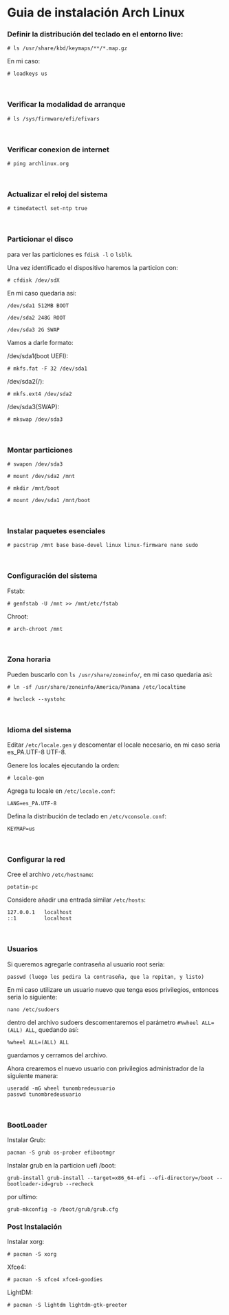 # Guia de instalación Arch Linux

### **Definir la distribución del teclado en el entorno live:**

    # ls /usr/share/kbd/keymaps/**/*.map.gz

En mi caso: 

    # loadkeys us
<p>&nbsp;</p>


### **Verificar la modalidad de arranque**

    # ls /sys/firmware/efi/efivars
<p>&nbsp;</p>


### **Verificar conexion de internet**

    # ping archlinux.org
<p>&nbsp;</p>


### **Actualizar el reloj del sistema**

    # timedatectl set-ntp true
<p>&nbsp;</p>


### **Particionar el disco**

para ver las particiones es `fdisk -l` o `lsblk`.

Una vez identificado el dispositivo haremos la particion con:

    # cfdisk /dev/sdX

En mi caso quedaria asi:

    /dev/sda1 512MB BOOT

    /dev/sda2 248G ROOT

    /dev/sda3 2G SWAP

Vamos a darle formato:

/dev/sda1(boot UEFI): 

    # mkfs.fat -F 32 /dev/sda1

/dev/sda2(/): 

    # mkfs.ext4 /dev/sda2

/dev/sda3(SWAP):

    # mkswap /dev/sda3
<p>&nbsp;</p>


### **Montar particiones**

    # swapon /dev/sda3

    # mount /dev/sda2 /mnt

    # mkdir /mnt/boot

    # mount /dev/sda1 /mnt/boot
<p>&nbsp;</p>


### **Instalar paquetes esenciales**

    # pacstrap /mnt base base-devel linux linux-firmware nano sudo
<p>&nbsp;</p>


### **Configuración del sistema**

Fstab:

    # genfstab -U /mnt >> /mnt/etc/fstab

Chroot:

    # arch-chroot /mnt
<p>&nbsp;</p>


### **Zona horaria**

Pueden buscarlo con `ls /usr/share/zoneinfo/`, en mi caso quedaria asi:

    # ln -sf /usr/share/zoneinfo/America/Panama /etc/localtime

    # hwclock --systohc
<p>&nbsp;</p>


### **Idioma del sistema**

Editar `/etc/locale.gen` y descomentar el locale necesario, en mi caso seria es_PA.UTF-8 UTF-8.

Genere los locales ejecutando la orden: 

    # locale-gen

Agrega tu locale en `/etc/locale.conf`:

    LANG=es_PA.UTF-8


Defina la distribución de teclado en `/etc/vconsole.conf`:

    KEYMAP=us
<p>&nbsp;</p>


### **Configurar la red**

Cree el archivo `/etc/hostname`:

    potatin-pc



Considere añadir una entrada similar `/etc/hosts`:

    127.0.0.1	localhost
    ::1	        localhost
<p>&nbsp;</p>


### **Usuarios**

Si queremos agregarle contraseña al usuario root seria:

    passwd (luego les pedira la contraseña, que la repitan, y listo)

En mi caso utilizare un usuario nuevo que tenga esos privilegios, entonces seria lo siguiente:

    nano /etc/sudoers

dentro del archivo sudoers descomentaremos el parámetro     `#%wheel ALL=(ALL) ALL`, quedando así:

    %wheel ALL=(ALL) ALL

    
guardamos y cerramos del archivo.

Ahora crearemos el nuevo usuario con privilegios administrador de la siguiente manera:

    useradd -mG wheel tunombredeusuario
    passwd tunombredeusuario
<p>&nbsp;</p>


### **BootLoader**

Instalar Grub:
    
    pacman -S grub os-prober efibootmgr


Instalar grub en la particion uefi /boot:

    grub-install grub-install --target=x86_64-efi --efi-directory=/boot --bootloader-id=grub --recheck

por ultimo:

    grub-mkconfig -o /boot/grub/grub.cfg



### **Post Instalación**

Instalar xorg:

    # pacman -S xorg

Xfce4:

    # pacman -S xfce4 xfce4-goodies


LightDM:

    # pacman -S lightdm lightdm-gtk-greeter